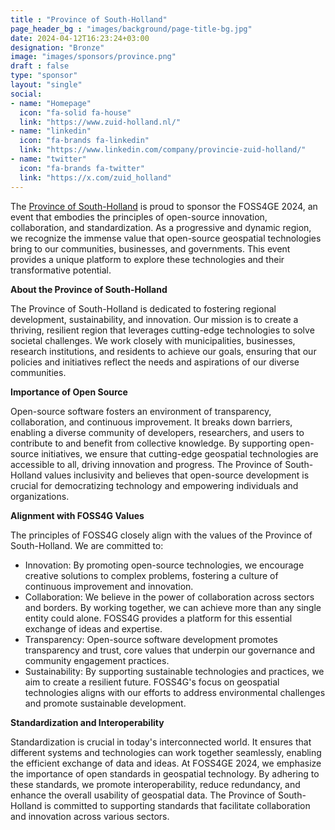 ```yaml
---
title : "Province of South-Holland"
page_header_bg : "images/background/page-title-bg.jpg"
date: 2024-04-12T16:23:24+03:00
designation: "Bronze"
image: "images/sponsors/province.png"
draft : false
type: "sponsor"
layout: "single"
social:
- name: "Homepage"
  icon: "fa-solid fa-house"
  link: "https://www.zuid-holland.nl/"
- name: "linkedin"
  icon: "fa-brands fa-linkedin"
  link: "https://www.linkedin.com/company/provincie-zuid-holland/"
- name: "twitter"
  icon: "fa-brands fa-twitter"
  link: "https://x.com/zuid_holland"
---
```




The [Province of South-Holland](https://www.zuid-holland.nl/) is proud to sponsor the FOSS4GE 2024, an event that embodies the principles of open-source innovation, collaboration, and standardization. As a progressive and dynamic region, we recognize the immense value that open-source geospatial technologies bring to our communities, businesses, and governments. This event provides a unique platform to explore these technologies and their transformative potential.

**About the Province of South-Holland**

The Province of South-Holland is dedicated to fostering regional development, sustainability, and innovation. Our mission is to create a thriving, resilient region that leverages cutting-edge technologies to solve societal challenges. We work closely with municipalities, businesses, research institutions, and residents to achieve our goals, ensuring that our policies and initiatives reflect the needs and aspirations of our diverse communities.

**Importance of Open Source**

Open-source software fosters an environment of transparency, collaboration, and continuous improvement. It breaks down barriers, enabling a diverse community of developers, researchers, and users to contribute to and benefit from collective knowledge. By supporting open-source initiatives, we ensure that cutting-edge geospatial technologies are accessible to all, driving innovation and progress. The Province of South-Holland values inclusivity and believes that open-source development is crucial for democratizing technology and empowering individuals and organizations.

**Alignment with FOSS4G Values**

The principles of FOSS4G closely align with the values of the Province of South-Holland. We are committed to:
- Innovation: By promoting open-source technologies, we encourage creative solutions to complex problems, fostering a culture of continuous improvement and innovation.
- Collaboration: We believe in the power of collaboration across sectors and borders. By working together, we can achieve more than any single entity could alone. FOSS4G provides a platform for this essential exchange of ideas and expertise.
- Transparency: Open-source software development promotes transparency and trust, core values that underpin our governance and community engagement practices.
- Sustainability: By supporting sustainable technologies and practices, we aim to create a resilient future. FOSS4G's focus on geospatial technologies aligns with our efforts to address environmental challenges and promote sustainable development.

**Standardization and Interoperability**

Standardization is crucial in today's interconnected world. It ensures that different systems and technologies can work together seamlessly, enabling the efficient exchange of data and ideas. At FOSS4GE 2024, we emphasize the importance of open standards in geospatial technology. By adhering to these standards, we promote interoperability, reduce redundancy, and enhance the overall usability of geospatial data. The Province of South-Holland is committed to supporting standards that facilitate collaboration and innovation across various sectors.

